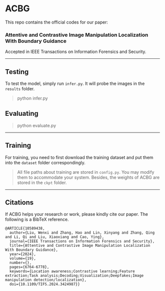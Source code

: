 # ACBG
This repo contains the official codes for our paper:

### Attentive and Contrastive Image Manipulation Localization With Boundary Guidance
Accepted in IEEE Transactions on Information Forensics and Security.

___
## Testing
To test the model, simply run ```infer.py```. It will probe the images in the ```results``` folder.

> python infer.py
> 
## Evaluating
> python evaluate.py
> 
___
## Training
For training, you need to first download the  training dataset and put them into the ```dataset``` folder correspondingly.

> All file paths about training are stored in ```config.py```. You may modify them to accommodate your system. Besides, the weights of ACBG are stored in the ```ckpt``` folder.

___
## Citations
If ACBG helps your research or work, please kindly cite our paper. The following is a BibTeX reference.
```
@ARTICLE{10589438,
  author={Liu, Wenxi and Zhang, Hao and Lin, Xinyang and Zhang, Qing and Li, Qi and Liu, Xiaoxiang and Cao, Ying},
  journal={IEEE Transactions on Information Forensics and Security}, 
  title={Attentive and Contrastive Image Manipulation Localization With Boundary Guidance}, 
  year={2024},
  volume={19},
  number={},
  pages={6764-6778},
  keywords={Location awareness;Contrastive learning;Feature extraction;Task analysis;Decoding;Visualization;Deepfakes;Image manipulation detection/localization},
  doi={10.1109/TIFS.2024.3424987}}
```


